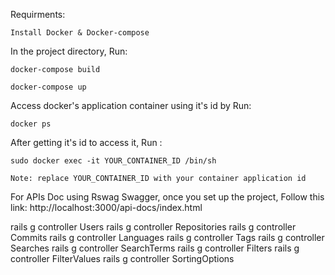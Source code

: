 Requirments:

    Install Docker & Docker-compose

In the project directory, Run:

    docker-compose build

    docker-compose up

Access docker's application container using it's id by Run:

    docker ps

After getting it's id to access it, Run :

    sudo docker exec -it YOUR_CONTAINER_ID /bin/sh

    Note: replace YOUR_CONTAINER_ID with your container application id

For APIs Doc using Rswag Swagger, once you set up the project, Follow this link: http://localhost:3000/api-docs/index.html



rails g controller Users
rails g controller Repositories
rails g controller Commits
rails g controller Languages
rails g controller Tags
rails g controller Searches
rails g controller SearchTerms
rails g controller Filters
rails g controller FilterValues
rails g controller SortingOptions
